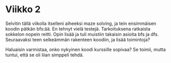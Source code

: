 # Viikko 2
Selvitin tällä viikolla itselleni aiheeksi maze solving, ja tein ensimmäisen koodin pätkän bfs:ää. En tehnyt vielä testejä.
Tarkoituksena ratkaista sokkelon nopein reitti.
Opin lisää ja tuli muistiin takaisin asioita bfs ja dfs.
Seuraavaksi teen selkeämmän rakenteen koodiin, ja lisää toimintoja?

Haluaisin varmistaa, onko nykyinen koodi kurssille sopivaa? Se toimii, mutta tuntui, että se oli liian simppeli tehdä. 
